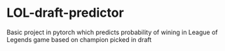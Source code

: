 # LOL-draft-predictor
Basic project in pytorch which predicts probability of wining in League of Legends game based on champion picked in draft
